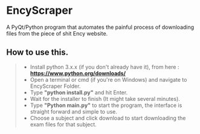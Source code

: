 # EncyScraper
A PyQt/Python program that automates the painful process of downloading files from the piece of shit Ency website.

## How to use this.

> - Install python 3.x.x (if you don't already have it), from here : **https://www.python.org/downloads/**
> - Open a terminal or cmd (if you're on Windows) and navigate to EncyScraper Folder.
> - Type **"python install.py"** and hit Enter.
> - Wait for the installer to finish (It might take several minutes).
> - Type **"Python main.py"** to start the program, the interface is straight forward and simple to use.
> - Choose a subject and click download to start downloading the exam files for that subject.
